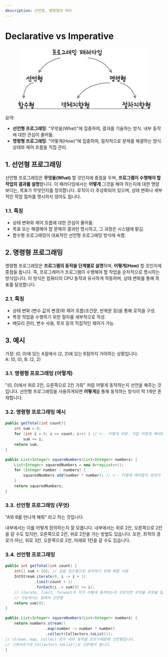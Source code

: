 ```yaml
---
description: 선언형, 명령형의 차이
---
```


# Declarative vs Imperative

<div data-full-width="true">

<figure><img src="../.gitbook/assets/image (240).png" alt=""><figcaption></figcaption></figure>

</div>

요약:

* **선언형 프로그래밍**: "무엇을(What)"에 집중하여, 결과를 기술하는 방식. 내부 동작에 대한 관심이 줄어듦.
* **명령형 프로그래밍**: "어떻게(How)"에 집중하여, 절차적으로 문제를 해결하는 방식. 상태와 제어 흐름을 직접 관리.



## 1. 선언형 프로그래밍

선언형 프로그래밍은 **무엇을(What)** 할 것인지에 중점을 두며, **프로그램이 수행해야 할 작업의 결과를 설명**합니다. 이 패러다임에서는 **어떻게** 그것을 해야 하는지에 대한 명령보다는, 목표가 무엇인지를 정의합니다. 로직이 더 추상화되어 있으며, 상태 변화나 세부적인 작업 절차를 명시하지 않아도 됩니다.

### 1.1. 특징

* 상태 변화와 제어 흐름에 대한 관심이 줄어듦.
* 목표 또는 해결해야 할 문제의 결과만 명시하고, 그 과정은 시스템에 맡김.
* 함수형 프로그래밍이 대표적인 선언형 프로그래밍 방식에 속함.



## 2. 명령형 프로그래밍

명령형 프로그래밍은 **프로그램의 동작을 단계별로 설명**하며, **어떻게(How)** 할 것인지에 중점을 둡니다. 즉, 프로그래머가 프로그램이 수행해야 할 작업을 순차적으로 명시하는 방식입니다. 이 방식은 컴퓨터의 CPU 동작과 유사하게 작동하며, 상태 변화를 통해 목표를 달성합니다.

### 2.1. 특징

* 상태 변화 (변수 값의 변경)와 제어 흐름(조건문, 반복문 등)을 통해 로직을 구성.
* 특정 작업을 수행하기 위한 절차를 세부적으로 작성.
* 메모리 관리, 변수 사용, 루프 등의 직접적인 제어가 가능.



## 3. 예시

가정: (0, 0)에 있는 A점에서 (2, 2)에 있는 B점까지 가야하는 상황입니다.\
A: (0, 0), B: (2, 2)

### 3.1. 명령형 프로그래밍 (어떻게)

"(0, 0)에서 위로 2칸, 오른쪽으로 2칸 가줘" 처럼 어떻게 동작하는지 선언을 해주는 것입니다. 선언형 프로그래밍을 사용하게되면 **어떻게**를 통해 동작하는 방식이 딱 1개만 존재합니다.

### 3.2. 명령형 프로그래밍 예시

```java
public getTotal(int count){
    int sum = 0;
    for (int i = 0; i <= count; i++) { // <-- 어떻게 부분. 직접 어떻게 해야할지 정의
        sum += i;
    return sum;
}
```

```java
public List<Integer> squareNumbers(List<Integer> numbers) {
    List<Integer> squaredNumbers = new ArrayList<>();
    for (Integer number : numbers) {
        squaredNumbers.add(number * number); // <-- 어떻게 해야할지 정의가 되어있음
    }
    return squaredNumbers;
}

```

### 3.3. 선언형 프로그래밍 (무엇)

"A와 B를 만나게 해줘" 라고 하는 것입니다.

내부에서는 이를 어떻게 정의하는지 잘 모릅니다. 내부에서는 위로 2칸, 오른쪽으로 2칸을 갈 수도 있지만, 오른쪽으로 2칸, 위로 2칸을 가는 방법도 있습니다. 또한, 최적의 경로가 아닌, 위로 3칸, 오른쪽으로 2칸, 아래로 1칸을 갈 수도 있습니다.

### 3.4. 선언형 프로그래밍&#x20;

```java
public int getTotal(int count) {
    int[] sum = {0}; // 값을 참조형으로 유지하기 위해 배열 사용
    IntStream.iterate(0, i -> i + 1)
             .limit(count + 1)
             .forEach(i -> sum[0] += i); 
    // iterate, limit, foreach가 각각 어떻게 동작하는지 모르지만 무엇을 무엇을 할지 표현이
    // 가능하다는 점에서 선언형
    return sum[0];
}
```

```java
public List<Integer> squareNumbers(List<Integer> numbers) {
    return numbers.stream()
                  .map(number -> number * number)
                  .collect(Collectors.toList());
// stream, map, collect 모두 내부 동작을 모르기때문에 선언형입니다.
// 그래서추가로 Collectors.toList()도 선언형이 됩니다.
}
```
